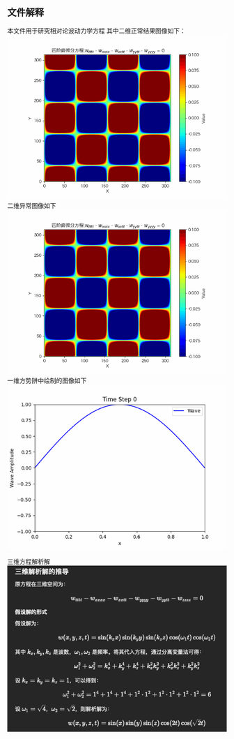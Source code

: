 ## 文件解释
本文件用于研究相对论波动力学方程
其中二维正常结果图像如下：
![alt text](wave_equation_animation-1.gif)
二维异常图像如下
![alt text](wave_equation_animation-2.gif)
一维方势阱中绘制的图像如下
![alt text](wave_equation_1d_advanced.gif)

三维方程解析解
![alt text](<CleanShot 2024-12-02 at 20.53.37.png>)